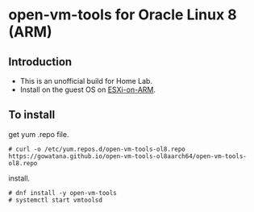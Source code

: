 # open-vm-tools for Oracle Linux 8 (ARM)

## Introduction

* This is an unofficial build for Home Lab.
* Install on the guest OS on [ESXi-on-ARM](https://flings.vmware.com/esxi-arm-edition).

## To install

get yum .repo file.

```
# curl -o /etc/yum.repos.d/open-vm-tools-ol8.repo https://gowatana.github.io/open-vm-tools-ol8aarch64/open-vm-tools-ol8.repo
```

install.

```
# dnf install -y open-vm-tools
# systemctl start vmtoolsd
```
